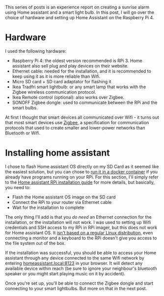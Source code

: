 This series of posts is an experience report on creating a sunrise alarm using Home assistant and a smart light bulb. In this  post, I will go over the choice of hardware and setting up Home Assistant on the Raspberry Pi 4.

# Hardware
I used the following hardware:
* Raspberry Pi 4: the oldest version recommended is RPi 3. Home assistant also sell plug and play devices on their website. 
* Ethernet cable: needed for the installation, and it is recommended to keep using it as it is more reliable than Wifi. 
* Micro SD card + SD card adaptator for flashing it
* Ikea Tradfri smart lightbulb: or any smart lamp that works with the Zigbee wireless communication protocol. 
* Ikea Remote control (optional): also works over Zigbee.
* SONOFF Zigbee dongle: used to communicate between the RPi and the smart bulbs.

At first I thought that smart devices all communicated over Wifi - it turns out that most smart devices use [Zigbee](https://en.wikipedia.org/wiki/Zigbee), a specification for communication protocols that used to create smaller and lower-power networks than Bluetooth or Wifi.
# Installing home assistant
I chose to flash Home assistant OS directly on my SD Card as it seemed like the easiest solution, but you can chose to [run it in a docker container](https://stevessmarthomeguide.com/running-home-assistant-in-a-docker-container/) if you already have programs running on your RPi. For this section, I'll simply refer to the [Home assistant RPi installation guide](https://www.home-assistant.io/installation/raspberrypi) for more details, but basically, you need to:
* Flash the Home assistant OS image on the SD card
* Connect the RPi to your router via Ethernet cable
* Wait for the installation to complete

The only thing I'll add is that you *do need* an Ethernet connection for the installation, or the installation will not work. I was used to setting up Wifi credentials and SSH access to my RPi in RPi imager, but this does not work for Home assistant OS. It [isn't based on a regular Linux distribution](https://www.home-assistant.io/installation/raspberrypi),  even connecting a monitor and a keyboard to the RPi doesn't give you access to the file system out of the box.

If the installation was successful, you should be able to access your Home assistant through any device connected to the same Wifi network by entering [homeassistant.local:8123](http://homeassistant.local:8123) in your browser. It will detect any available device within reach (be sure to ignore your neighbour's bluetooth speaker or you might start playing music on it by accident).

Once you're set up, you'll be able to connect the Zigbee dongle and start connecting to your smart lightbulbs. But more on that in the next post. 
